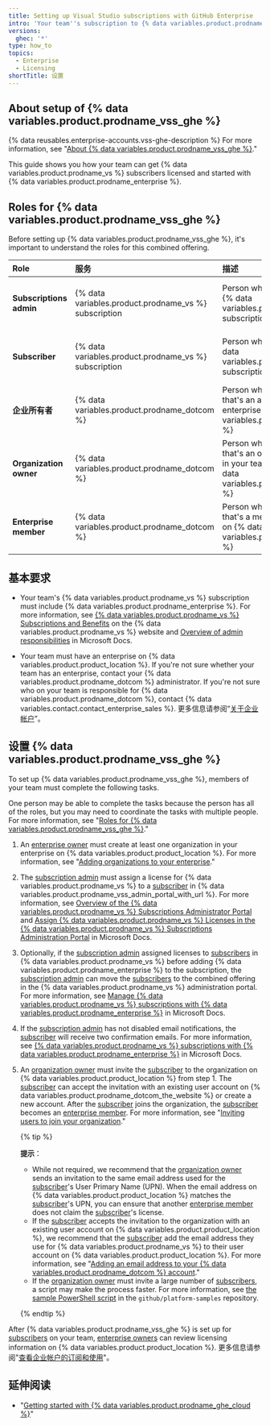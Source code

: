 ```yaml
---
title: Setting up Visual Studio subscriptions with GitHub Enterprise
intro: 'Your team''s subscription to {% data variables.product.prodname_vs %} can also provide access to {% data variables.product.prodname_enterprise %}.'
versions:
  ghec: '*'
type: how_to
topics:
  - Enterprise
  - Licensing
shortTitle: 设置
---
```


## About setup of {% data variables.product.prodname_vss_ghe %}

{% data reusables.enterprise-accounts.vss-ghe-description %} For more information, see "[About {% data variables.product.prodname_vss_ghe %}](/billing/managing-licenses-for-visual-studio-subscriptions-with-github-enterprise/about-visual-studio-subscriptions-with-github-enterprise)."

This guide shows you how your team can get {% data variables.product.prodname_vs %} subscribers licensed and started with {% data variables.product.prodname_enterprise %}.

## Roles for {% data variables.product.prodname_vss_ghe %}

Before setting up {% data variables.product.prodname_vss_ghe %}, it's important to understand the roles for this combined offering.

| Role                    | 服务                                                    | 描述                                                                                                                                          | 更多信息                                                                                                                                              |
|:----------------------- |:----------------------------------------------------- |:------------------------------------------------------------------------------------------------------------------------------------------- |:------------------------------------------------------------------------------------------------------------------------------------------------- |
| **Subscriptions admin** | {% data variables.product.prodname_vs %} subscription | Person who assigns licenses for {% data variables.product.prodname_vs %} subscription                                                       | [Overview of admin responsibilities](https://docs.microsoft.com/en-us/visualstudio/subscriptions/admin-responsibilities) in Microsoft Docs        |
| **Subscriber**          | {% data variables.product.prodname_vs %} subscription | Person who uses a license for {% data variables.product.prodname_vs %} subscription                                                         | [Visual Studio Subscriptions documentation](https://docs.microsoft.com/en-us/visualstudio/subscriptions/) in Microsoft Docs                       |
| **企业所有者**               | {% data variables.product.prodname_dotcom %}          | Person who has a user account that's an administrator of an enterprise on {% data variables.product.product_location %}                     | "[企业中的角色](/admin/user-management/managing-users-in-your-enterprise/roles-in-an-enterprise#enterprise-owner)"                                      |
| **Organization owner**  | {% data variables.product.prodname_dotcom %}          | Person who has a user account that's an owner of an organization in your team's enterprise on {% data variables.product.product_location %} | "[Roles in an organization](/organizations/managing-peoples-access-to-your-organization-with-roles/roles-in-an-organization#organization-owners)" |
| **Enterprise member**   | {% data variables.product.prodname_dotcom %}          | Person who has a user account that's a member of an enterprise on {% data variables.product.product_location %}                             | "[企业中的角色](/admin/user-management/managing-users-in-your-enterprise/roles-in-an-enterprise#enterprise-members)"                                    |

## 基本要求

- Your team's {% data variables.product.prodname_vs %} subscription must include {% data variables.product.prodname_enterprise %}. For more information, see [{% data variables.product.prodname_vs %} Subscriptions and Benefits](https://visualstudio.microsoft.com/subscriptions/) on the {% data variables.product.prodname_vs %} website and [Overview of admin responsibilities](https://docs.microsoft.com/en-us/visualstudio/subscriptions/admin-responsibilities) in Microsoft Docs.

 - Your team must have an enterprise on {% data variables.product.product_location %}. If you're not sure whether your team has an enterprise, contact your {% data variables.product.prodname_dotcom %} administrator. If you're not sure who on your team is responsible for {% data variables.product.prodname_dotcom %}, contact {% data variables.contact.contact_enterprise_sales %}. 更多信息请参阅“[关于企业帐户](/admin/overview/about-enterprise-accounts)”。

## 设置 {% data variables.product.prodname_vss_ghe %}

To set up {% data variables.product.prodname_vss_ghe %}, members of your team must complete the following tasks.

One person may be able to complete the tasks because the person has all of the roles, but you may need to coordinate the tasks with multiple people. For more information, see "[Roles for {% data variables.product.prodname_vss_ghe %}](#roles-for-visual-studio-subscriptions-with-github-enterprise)."

1. An [enterprise owner](#roles-for-visual-studio-subscriptions-with-github-enterprise) must create at least one organization in your enterprise on {% data variables.product.product_location %}. For more information, see "[Adding organizations to your enterprise](/admin/user-management/managing-organizations-in-your-enterprise/adding-organizations-to-your-enterprise)."

1. The [subscription admin](#roles-for-visual-studio-subscriptions-with-github-enterprise) must assign a license for {% data variables.product.prodname_vs %} to a [subscriber](#roles-for-visual-studio-subscriptions-with-github-enterprise) in {% data variables.product.prodname_vss_admin_portal_with_url %}. For more information, see [Overview of the {% data variables.product.prodname_vs %} Subscriptions Administrator Portal](https://docs.microsoft.com/en-us/visualstudio/subscriptions/using-admin-portal) and [Assign {% data variables.product.prodname_vs %} Licenses in the {% data variables.product.prodname_vs %} Subscriptions Administration Portal](https://docs.microsoft.com/en-us/visualstudio/subscriptions/assign-license) in Microsoft Docs.

1. Optionally, if the [subscription admin](#roles-for-visual-studio-subscriptions-with-github-enterprise) assigned licenses to [subscribers](#roles-for-visual-studio-subscriptions-with-github-enterprise) in {% data variables.product.prodname_vs %} before adding {% data variables.product.prodname_enterprise %} to the subscription, the [subscription admin](#roles-for-visual-studio-subscriptions-with-github-enterprise) can move the [subscribers](#roles-for-visual-studio-subscriptions-with-github-enterprise) to the combined offering in the {% data variables.product.prodname_vs %} administration portal. For more information, see [Manage {% data variables.product.prodname_vs %} subscriptions with {% data variables.product.prodname_enterprise %}](https://docs.microsoft.com/en-us/visualstudio/subscriptions/assign-github#moving-to-visual-studio-with-github-enterprise) in Microsoft Docs.

1. If the [subscription admin](#roles-for-visual-studio-subscriptions-with-github-enterprise) has not disabled email notifications, the [subscriber](#roles-for-visual-studio-subscriptions-with-github-enterprise) will receive two confirmation emails. For more information, see [{% data variables.product.prodname_vs %} subscriptions with {% data variables.product.prodname_enterprise %}](https://docs.microsoft.com/en-us/visualstudio/subscriptions/access-github#what-is-the-visual-studio-subscription-with-github-enterprise-setup-process) in Microsoft Docs.

1. An [organization owner](#roles-for-visual-studio-subscriptions-with-github-enterprise) must invite the [subscriber](#roles-for-visual-studio-subscriptions-with-github-enterprise) to the organization on {% data variables.product.product_location %} from step 1. The [subscriber](#roles-for-visual-studio-subscriptions-with-github-enterprise) can accept the invitation with an existing user account on {% data variables.product.prodname_dotcom_the_website %} or create a new account. After the [subscriber](#roles-for-visual-studio-subscriptions-with-github-enterprise) joins the organization, the [subscriber](#roles-for-visual-studio-subscriptions-with-github-enterprise) becomes an [enterprise member](#roles-for-visual-studio-subscriptions-with-github-enterprise). For more information, see "[Inviting users to join your organization](/organizations/managing-membership-in-your-organization/inviting-users-to-join-your-organization)."

   {% tip %}

   **提示**：

   - While not required, we recommend that the [organization owner](#roles-for-visual-studio-subscriptions-with-github-enterprise) sends an invitation to the same email address used for the [subscriber](#roles-for-visual-studio-subscriptions-with-github-enterprise)'s User Primary Name (UPN). When the email address on {% data variables.product.product_location %} matches the [subscriber](#roles-for-visual-studio-subscriptions-with-github-enterprise)'s UPN, you can ensure that another [enterprise member](#roles-for-visual-studio-subscriptions-with-github-enterprise) does not claim the [subscriber](#roles-for-visual-studio-subscriptions-with-github-enterprise)'s license.
   - If the [subscriber](#roles-for-visual-studio-subscriptions-with-github-enterprise) accepts the invitation to the organization with an existing user account on {% data variables.product.product_location %}, we recommend that the [subscriber](#roles-for-visual-studio-subscriptions-with-github-enterprise) add the email address they use for {% data variables.product.prodname_vs %} to their user account on {% data variables.product.product_location %}. For more information, see "[Adding an email address to your {% data variables.product.prodname_dotcom %} account](/account-and-profile/setting-up-and-managing-your-github-user-account/managing-email-preferences/adding-an-email-address-to-your-github-account)."
   - If the [organization owner](#roles-for-visual-studio-subscriptions-with-github-enterprise) must invite a large number of [subscribers](#roles-for-visual-studio-subscriptions-with-github-enterprise), a script may make the process faster. For more information, see [the sample PowerShell script](https://github.com/github/platform-samples/blob/master/api/powershell/invite_members_to_org.ps1) in the `github/platform-samples` repository.

    {% endtip %}

After {% data variables.product.prodname_vss_ghe %} is set up for [subscribers](#roles-for-visual-studio-subscriptions-with-github-enterprise) on your team, [enterprise owners](#roles-for-visual-studio-subscriptions-with-github-enterprise) can review licensing information on {% data variables.product.product_location %}. 更多信息请参阅"[查看企业帐户的订阅和使用](/billing/managing-billing-for-your-github-account/viewing-the-subscription-and-usage-for-your-enterprise-account)"。

## 延伸阅读

- "[Getting started with {% data variables.product.prodname_ghe_cloud %}](/get-started/onboarding/getting-started-with-github-enterprise-cloud)"
